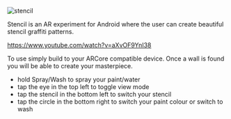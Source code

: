 ![stencil](https://imgur.com/oXAuPug.png)

Stencil is an AR experiment for Android where the user can create beautiful stencil graffiti patterns.

https://www.youtube.com/watch?v=aXvOF9YnI38

To use simply build to your ARCore compatible device. Once a wall is found you will be able to create your masterpiece.

- hold Spray/Wash to spray your paint/water
- tap the eye in the top left to toggle view mode
- tap the stencil in the bottom left to switch your stencil
- tap the circle in the bottom right to switch your paint colour or switch to wash
